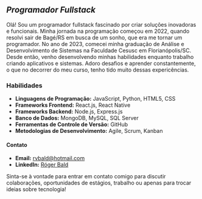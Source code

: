 ## *Programador Fullstack*
Olá! Sou um programador fullstack fascinado por criar soluções inovadoras e funcionais. Minha jornada na programação começou em 2022, quando resolvi sair de Bagé/RS em busca de um sonho, que era me tornar um programador. No ano de 2023, comecei minha graduação de Análise e Desenvolvimento de Sistemas na Faculdade Cesusc em Florianópolis/SC. Desde então, venho desenvolvendo minhas habilidades enquanto trabalho criando aplicativos e sistemas. Adoro desafios e aprender constantemente, o que no decorrer do meu curso, tenho tido muito dessas expericências. 

### Habilidades

- **Linguagens de Programação:** JavaScript, Python, HTML5, CSS
- **Frameworks Frontend:** React.js, React Native
- **Frameworks Backend:** Node.js, Express.js
- **Banco de Dados:** MongoDB, MySQL, SQL Server
- **Ferramentas de Controle de Versão:** GitHub
- **Metodologias de Desenvolvimento:** Agile, Scrum, Kanban

#### Contato

- **Email:** rvbald@hotmail.com
- **LinkedIn:** [Róger Bald](https://www.linkedin.com/in/r%C3%B3ger-bald/)

Sinta-se à vontade para entrar em contato comigo para discutir colaborações, oportunidades de estágios, trabalho ou apenas para trocar ideias sobre tecnologia!

<!--
**RogerBald/RogerBald** is a ✨ _special_ ✨ repository because its `README.md` (this file) appears on your GitHub profile.

Here are some ideas to get you started:

- 🔭 I’m currently working on ...
- 🌱 I’m currently learning ...
- 👯 I’m looking to collaborate on ...
- 🤔 I’m looking for help with ...
- 💬 Ask me about ...
- 📫 How to reach me: ...
- 😄 Pronouns: ...
- ⚡ Fun fact: ...
-->
